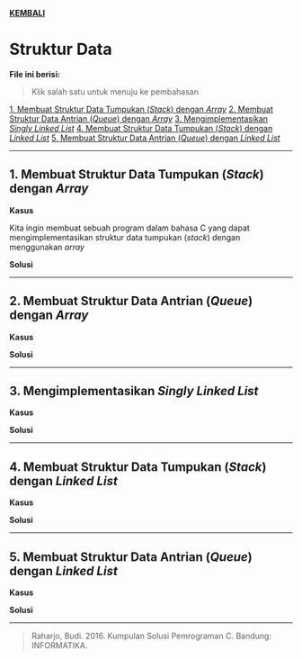 [**KEMBALI**](../README.md)

# Struktur Data

**File ini berisi:**

> Klik salah satu untuk menuju ke pembahasan

[1. Membuat Struktur Data Tumpukan (*Stack*) dengan *Array*](https://github.com/mramirid/Algoritma-dan-Struktur-Data/blob/master/Materi/Struktur_Data.md#1-membuat-struktur-data-tumpukan-stack-dengan-array)
[2. Membuat Struktur Data Antrian (*Queue*) dengan *Array*](https://github.com/mramirid/Algoritma-dan-Struktur-Data/blob/master/Materi/Struktur_Data.md#2-membuat-struktur-data-antrian-queue-dengan-array)
[3. Mengimplementasikan *Singly Linked List*](https://github.com/mramirid/Algoritma-dan-Struktur-Data/blob/master/Materi/Struktur_Data.md#3-mengimplementasikan-singly-linked-list)
[4. Membuat Struktur Data Tumpukan (*Stack*) dengan *Linked List*](https://github.com/mramirid/Algoritma-dan-Struktur-Data/blob/master/Materi/Struktur_Data.md#4-membuat-struktur-data-tumpukan-stack-dengan-linked-list)
[5. Membuat Struktur Data Antrian (*Queue*) dengan *Linked List*](https://github.com/mramirid/Algoritma-dan-Struktur-Data/blob/master/Materi/Struktur_Data.md#5-membuat-struktur-data-antrian-queue-dengan-linked-list)

---

## 1. Membuat Struktur Data Tumpukan (*Stack*) dengan *Array*

**Kasus**

Kita ingin membuat sebuah program dalam bahasa C yang dapat mengimplementasikan struktur data tumpukan (*stack*) dengan menggunakan *array*

**Solusi**

---

## 2. Membuat Struktur Data Antrian (*Queue*) dengan *Array*

**Kasus**

**Solusi**

---

## 3. Mengimplementasikan *Singly Linked List*

**Kasus**

**Solusi**

---

## 4. Membuat Struktur Data Tumpukan (*Stack*) dengan *Linked List*

**Kasus**

**Solusi**

---

## 5. Membuat Struktur Data Antrian (*Queue*) dengan *Linked List*

**Kasus**

**Solusi**

---

> Raharjo, Budi. 2016. Kumpulan Solusi Pemrograman C. Bandung: INFORMATIKA.
